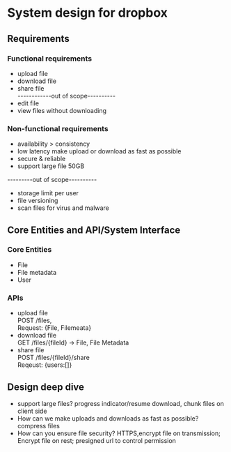 # System design for dropbox
## Requirements
### Functional requirements
- upload file
- download file
- share file  
------------out of scope----------
- edit file
- view files without downloading

### Non-functional requirements
- availability > consistency
- low latency make upload or download as fast as possible
- secure & reliable
- support large file 50GB

---------out of scope----------
- storage limit per user
- file versioning
- scan files for virus and malware

## Core Entities and API/System Interface
### Core Entities
- File
- File metadata
- User

### APIs
- upload file    
  POST /files,     
  Request: {File, Filemeata}  
- download file  
  GET /files/{fileId} -> File, File Metadata
- share file  
  POST /files/{fileId}/share  
  Reqeust: {users:[]}

## Design deep dive
- support large files? progress indicator/resume download, chunk files on client side
- How can we make uploads and downloads as fast as possible? compress files
- How can you ensure file security? HTTPS,encrypt file on transmission; Encrypt file on rest; presigned url to control permission
